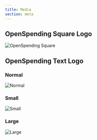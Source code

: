 ```yaml
---
title: Media
section: meta
---
```


## OpenSpending Square Logo

![OpenSpending Square](/img/OpenSpending_400x400.jpg)

## OpenSpending Text Logo

### Normal

![Normal](http://assets.okfn.org/p/openspending/img/openspending-logo.png)

### Small

![Small](http://assets.okfn.org/p/openspending/img/openspending-logo-s.png)

### Large

![Large](http://assets.okfn.org/p/openspending/img/openspending-logo-l.png)
